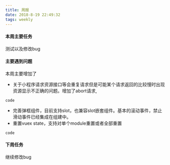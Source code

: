 ```yaml
---
title: 周报
date: 2018-8-19 22:49:32
tags: weekly
---
```


#### 本周主要任务

测试以及修改bug

#### 主要遇到问题

本周主要增加了
- 关于小程序请求资源接口等会重复请求但是可能某个请求返回的比较慢时出现资源显示不正确的问题。增加了abort请求,
```
code
```
- 完善弹框组件，目前支持slot，也兼容slot嵌套组件。基本的滚动事件，禁止滑动事件已经集成在组建中。
- 重置vuex state，支持对单个module重置或者全部重置
```
code
```

#### 下周任务

继续修改bug
